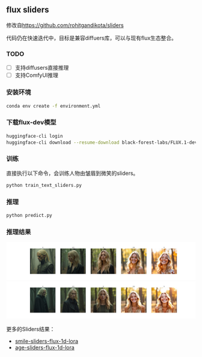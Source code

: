## flux sliders

修改自<https://github.com/rohitgandikota/sliders>

代码仍在快速迭代中，目标是兼容diffuers库，可以与现有flux生态整合。

### TODO

- [ ] 支持diffusers直接推理
- [ ] 支持ComfyUI推理

### 安装环境

```bash
conda env create -f environment.yml
```

### 下载flux-dev模型

```bash
huggingface-cli login
huggingface-cli download --resume-download black-forest-labs/FLUX.1-dev --local-dir models/FLUX.1-dev
```

### 训练

直接执行以下命令，会训练人物由皱眉到微笑的sliders。

```bash
python train_text_sliders.py
```

### 推理

```bash
python predict.py
```

### 推理结果

![smiling_demo1](assets/smile_sliders_demo1.jpg)
![smiling_demo2](assets/smile_sliders_demo2.jpg)

更多的Sliders结果：

- [smile-sliders-flux-1d-lora](https://civitai.com/models/1230985/smile-sliders-flux-1d-lora)
- [age-sliders-flux-1d-lora](https://civitai.com/models/1242004/age-sliders-flux-1d-lora)
